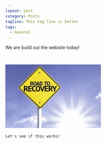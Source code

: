 ```yaml
---
layout: post
category: Posts
tagline: This tag line is better
tags:
  - General
---
```



We are build out the website today!

&nbsp;

![](/uploads/versions/holyoke-recovery-center-and-stairway-to-recovery-300x199---x----300-199x---.jpg)

```
Let's see if this works!

```